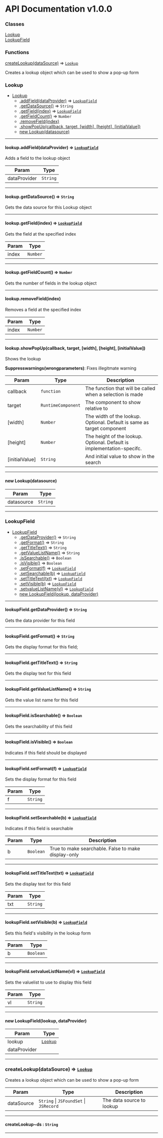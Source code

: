 # API Documentation v1.0.0

### Classes

[Lookup](api-documentation-v1.0.0.md#lookup)\
[LookupField](api-documentation-v1.0.0.md#lookupfield)

### Functions

[createLookup(dataSource)](api-documentation-v1.0.0.md#createlookup-datasource-lookup) ⇒ [`Lookup`](api-documentation-v1.0.0.md#lookup)

Creates a lookup object which can be used to show a pop-up form

### Lookup

* [Lookup](api-documentation-v1.0.0.md#lookup)
  * [.addField(dataProvider)](api-documentation-v1.0.0.md#lookup.addfield-dataprovider-lookupfield) ⇒ [`LookupField`](api-documentation-v1.0.0.md#lookupfield)
  * [.getDataSource()](api-documentation-v1.0.0.md#lookup.getdatasource-string) ⇒ `String`
  * [.getField(index)](api-documentation-v1.0.0.md#lookup.getfield-index-lookupfield) ⇒ [`LookupField`](api-documentation-v1.0.0.md#lookupfield)
  * [.getFieldCount()](api-documentation-v1.0.0.md#lookup.getfieldcount-number) ⇒ `Number`
  * [.removeField(index)](api-documentation-v1.0.0.md#lookup.removefield-index)
  * [.showPopUp(callback, target, \[width\], \[height\], \[initialValue\])](api-documentation-v1.0.0.md#lookup.showpopup-callback-target-width-height-initialvalue)
  * [new Lookup(datasource)](api-documentation-v1.0.0.md#new-lookup-datasource)

***

#### lookup.addField(dataProvider) ⇒ [`LookupField`](api-documentation-v1.0.0.md#lookupfield)

Adds a field to the lookup object

| Param        | Type     |
| ------------ | -------- |
| dataProvider | `String` |

***

#### lookup.getDataSource() ⇒ `String`

Gets the data source for this Lookup object

***

#### lookup.getField(index) ⇒ [`LookupField`](api-documentation-v1.0.0.md#lookupfield)

Gets the field at the specified index

| Param | Type     |
| ----- | -------- |
| index | `Number` |

***

#### lookup.getFieldCount() ⇒ `Number`

Gets the number of fields in the lookup object

***

#### lookup.removeField(index)

Removes a field at the specified index

| Param | Type     |
| ----- | -------- |
| index | `Number` |

***

#### lookup.showPopUp(callback, target, \[width], \[height], \[initialValue])

Shows the lookup

**Suppresswarnings(wrongparameters)**: Fixes illegitmate warning

| Param           | Type               | Description                                                            |
| --------------- | ------------------ | ---------------------------------------------------------------------- |
| callback        | `function`         | The function that will be called when a selection is made              |
| target          | `RuntimeComponent` | The component to show relative to                                      |
| \[width]        | `Number`           | The width of the lookup. Optional. Default is same as target component |
| \[height]       | `Number`           | The height of the lookup. Optional. Default is implementation-specifc. |
| \[initialValue] | `String`           | And initial value to show in the search                                |

***

#### new Lookup(datasource)

| Param      | Type     |
| ---------- | -------- |
| datasource | `String` |

***

### LookupField

* [LookupField](api-documentation-v1.0.0.md#lookupfield)
  * [.getDataProvider()](api-documentation-v1.0.0.md#lookupfield.getdataprovider-string) ⇒ `String`
  * [.getFormat()](api-documentation-v1.0.0.md#lookupfield.getformat-string) ⇒ `String`
  * [.getTitleText()](api-documentation-v1.0.0.md#lookupfield.gettitletext-string) ⇒ `String`
  * [.getValueListName()](api-documentation-v1.0.0.md#lookupfield.getvaluelistname-string) ⇒ `String`
  * [.isSearchable()](api-documentation-v1.0.0.md#lookupfield.issearchable-boolean) ⇒ `Boolean`
  * [.isVisible()](api-documentation-v1.0.0.md#lookupfield.isvisible-boolean) ⇒ `Boolean`
  * [.setFormat(f)](api-documentation-v1.0.0.md#lookupfield.setformat-f-lookupfield) ⇒ [`LookupField`](api-documentation-v1.0.0.md#lookupfield)
  * [.setSearchable(b)](api-documentation-v1.0.0.md#lookupfield.setsearchable-b-lookupfield) ⇒ [`LookupField`](api-documentation-v1.0.0.md#lookupfield)
  * [.setTitleText(txt)](api-documentation-v1.0.0.md#lookupfield.settitletext-txt-lookupfield) ⇒ [`LookupField`](api-documentation-v1.0.0.md#lookupfield)
  * [.setVisible(b)](api-documentation-v1.0.0.md#lookupfield.setvisible-b-lookupfield) ⇒ [`LookupField`](api-documentation-v1.0.0.md#lookupfield)
  * [.setvalueListName(vl)](api-documentation-v1.0.0.md#lookupfield.setvaluelistname-vl-lookupfield) ⇒ [`LookupField`](api-documentation-v1.0.0.md#lookupfield)
  * [new LookupField(lookup, dataProvider)](api-documentation-v1.0.0.md#new-lookupfield-lookup-dataprovider)

***

#### lookupField.getDataProvider() ⇒ `String`

Gets the data provider for this field

***

#### lookupField.getFormat() ⇒ `String`

Gets the display format for this field;

***

#### lookupField.getTitleText() ⇒ `String`

Gets the display text for this field

***

#### lookupField.getValueListName() ⇒ `String`

Gets the value list name for this field

***

#### lookupField.isSearchable() ⇒ `Boolean`

Gets the searchability of this field

***

#### lookupField.isVisible() ⇒ `Boolean`

Indicates if this field should be displayed

***

#### lookupField.setFormat(f) ⇒ [`LookupField`](api-documentation-v1.0.0.md#lookupfield)

Sets the display format for this field

| Param | Type     |
| ----- | -------- |
| f     | `String` |

***

#### lookupField.setSearchable(b) ⇒ [`LookupField`](api-documentation-v1.0.0.md#lookupfield)

Indicates if this field is searchable

| Param | Type      | Description                                         |
| ----- | --------- | --------------------------------------------------- |
| b     | `Boolean` | True to make searchable. False to make display-only |

***

#### lookupField.setTitleText(txt) ⇒ [`LookupField`](api-documentation-v1.0.0.md#lookupfield)

Sets the display text for this field

| Param | Type     |
| ----- | -------- |
| txt   | `String` |

***

#### lookupField.setVisible(b) ⇒ [`LookupField`](api-documentation-v1.0.0.md#lookupfield)

Sets this field's visibility in the lookup form

| Param | Type      |
| ----- | --------- |
| b     | `Boolean` |

***

#### lookupField.setvalueListName(vl) ⇒ [`LookupField`](api-documentation-v1.0.0.md#lookupfield)

Sets the valuelist to use to display this field

| Param | Type     |
| ----- | -------- |
| vl    | `String` |

***

#### new LookupField(lookup, dataProvider)

| Param        | Type                                           |
| ------------ | ---------------------------------------------- |
| lookup       | [`Lookup`](api-documentation-v1.0.0.md#lookup) |
| dataProvider |                                                |

***

### createLookup(dataSource) ⇒ [`Lookup`](api-documentation-v1.0.0.md#lookup)

Creates a lookup object which can be used to show a pop-up form

| Param      | Type                                   | Description               |
| ---------- | -------------------------------------- | ------------------------- |
| dataSource | `String` \| `JSFoundSet` \| `JSRecord` | The data source to lookup |

***

#### createLookup\~ds : `String`

***
